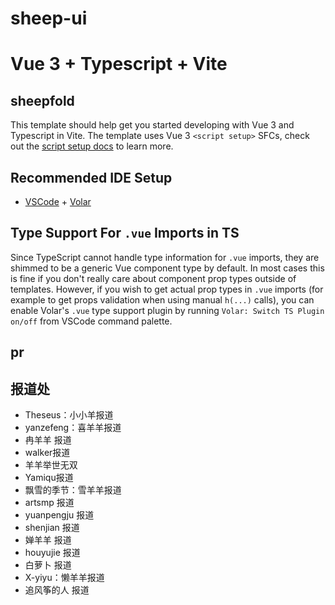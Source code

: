 <!--
 * @Description: 
 * @Author: 沈健
 * @Date: 2022-06-27 14:35:48
 * @LastEditors: 沈健
 * @LastEditTime: 2022-06-27 14:37:06
-->
# sheep-ui

# Vue 3 + Typescript + Vite

## sheepfold

This template should help get you started developing with Vue 3 and Typescript in Vite. The template uses Vue 3 `<script setup>` SFCs, check out the [script setup docs](https://v3.vuejs.org/api/sfc-script-setup.html#sfc-script-setup) to learn more.

## Recommended IDE Setup

- [VSCode](https://code.visualstudio.com/) + [Volar](https://marketplace.visualstudio.com/items?itemName=johnsoncodehk.volar)

## Type Support For `.vue` Imports in TS

Since TypeScript cannot handle type information for `.vue` imports, they are shimmed to be a generic Vue component type by default. In most cases this is fine if you don't really care about component prop types outside of templates. However, if you wish to get actual prop types in `.vue` imports (for example to get props validation when using manual `h(...)` calls), you can enable Volar's `.vue` type support plugin by running `Volar: Switch TS Plugin on/off` from VSCode command palette.

## pr

## 报道处

- Theseus：小小羊报道
- yanzefeng：喜羊羊报道
- 冉羊羊 报道
- walker报道
- 羊羊举世无双
- Yamiqu报道
- 飘雪的季节：雪羊羊报道
- artsmp 报道
- yuanpengju 报道
- shenjian 报道
- 婵羊羊 报道
- houyujie 报道
- 白萝卜 报道
- X-yiyu：懒羊羊报道
- 追风筝的人 报道
